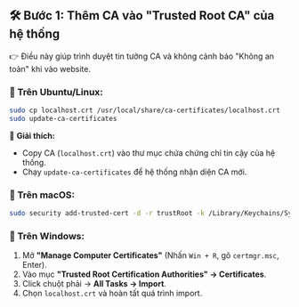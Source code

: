 ## 🛠 Bước 1: Thêm CA vào "Trusted Root CA" của hệ thống

👉 Điều này giúp trình duyệt tin tưởng CA và không cảnh báo "Không an toàn" khi vào website.

### 🔹 Trên Ubuntu/Linux:

```bash
sudo cp localhost.crt /usr/local/share/ca-certificates/localhost.crt
sudo update-ca-certificates
```

📌 **Giải thích:**

- Copy CA (`localhost.crt`) vào thư mục chứa chứng chỉ tin cậy của hệ thống.
- Chạy `update-ca-certificates` để hệ thống nhận diện CA mới.

### 🔹 Trên macOS:

```bash
sudo security add-trusted-cert -d -r trustRoot -k /Library/Keychains/System.keychain localhost.crt
```

### 🔹 Trên Windows:

1. Mở **"Manage Computer Certificates"** (Nhấn `Win + R`, gõ `certmgr.msc`, Enter).
2. Vào mục **"Trusted Root Certification Authorities" → Certificates**.
3. Click chuột phải → **All Tasks → Import**.
4. Chọn `localhost.crt` và hoàn tất quá trình import.
